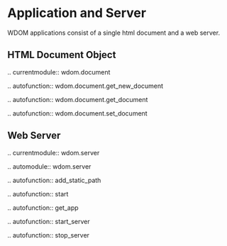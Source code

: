 Application and Server
======================

WDOM applications consist of a single html document and a web server.


HTML Document Object
--------------------

.. currentmodule:: wdom.document

.. autofunction:: wdom.document.get_new_document

.. autofunction:: wdom.document.get_document

.. autofunction:: wdom.document.set_document


Web Server
----------

.. currentmodule:: wdom.server

.. automodule:: wdom.server

   .. autofunction:: add_static_path

   .. autofunction:: start

   .. autofunction:: get_app

   .. autofunction:: start_server

   .. autofunction:: stop_server
